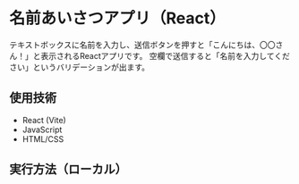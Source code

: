 # 名前あいさつアプリ（React）

テキストボックスに名前を入力し、送信ボタンを押すと「こんにちは、〇〇さん！」と表示されるReactアプリです。
空欄で送信すると「名前を入力してください」というバリデーションが出ます。

## 使用技術
- React (Vite)
- JavaScript
- HTML/CSS

## 実行方法（ローカル）
